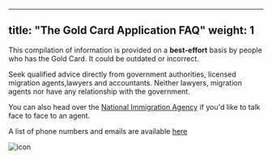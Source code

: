 
---
title: "The Gold Card Application FAQ"
weight: 1
---

This compilation of information is provided on a **best-effort** basis by people who has the Gold Card. It could be outdated or incorrect.

Seek qualified advice directly from government authorities, licensed migration agents,lawyers and accountants. Neither lawyers, migration agents nor have any relationship with the government.

You can also head over the [National Immigration Agency](https://goo.gl/maps/RHLD3aVpUnfKkNmT7) if you'd like to talk face to face to an agent.

A list of phone numbers and emails are available [here](https://foreigntalentact.ndc.gov.tw/en/cp.aspx?n=D927ED39BDAE7478&s=DA2F7BC919B77E24)


  <img src="./images/arrow-left-black.png" alt="icon"> 
